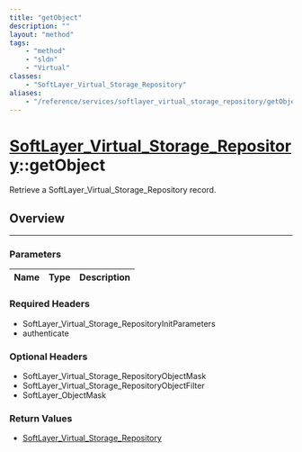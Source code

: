 ```yaml
---
title: "getObject"
description: ""
layout: "method"
tags:
    - "method"
    - "sldn"
    - "Virtual"
classes:
    - "SoftLayer_Virtual_Storage_Repository"
aliases:
    - "/reference/services/softlayer_virtual_storage_repository/getObject"
---
```

# [SoftLayer_Virtual_Storage_Repository](/reference/services/SoftLayer_Virtual_Storage_Repository)::getObject


Retrieve a SoftLayer_Virtual_Storage_Repository record.


## Overview 


-----

### Parameters 
|Name | Type | Description |
| --- | --- | --- |


### Required Headers
* SoftLayer_Virtual_Storage_RepositoryInitParameters
* authenticate


### Optional Headers
* SoftLayer_Virtual_Storage_RepositoryObjectMask
* SoftLayer_Virtual_Storage_RepositoryObjectFilter
* SoftLayer_ObjectMask

### Return Values
* <a href='/reference/datatypes/SoftLayer_Virtual_Storage_Repository'>SoftLayer_Virtual_Storage_Repository </a>




